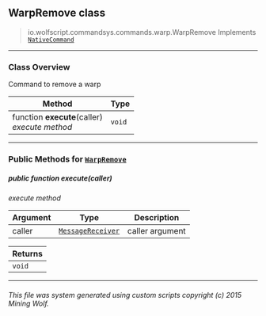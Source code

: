 ## WarpRemove __class__

>io.wolfscript.commandsys.commands.warp.WarpRemove
>Implements [`NativeCommand`](..\..\NativeCommand.md)

---

### Class Overview

Command to remove a warp

Method | Type   
--- | :--- 
 function __execute__(caller) <br> _execute method_ | `void`



---


### Public Methods for [`WarpRemove`](WarpRemove.md)

##### <a id='execute'></a>public  function __execute__(caller)

_execute method_

Argument | Type | Description  
--- | --- | --- 
caller | [`MessageReceiver`](..\..\..\chat\MessageReceiver.md) | caller argument

Returns | 
--- | 
`void` |


---


###### This file was system generated using custom scripts copyright (c) 2015 Mining Wolf.
	

